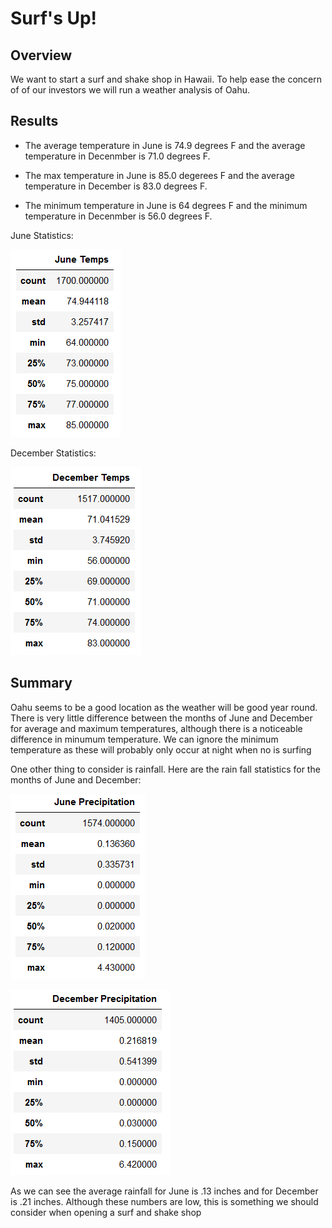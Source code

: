 # Surf's Up!
## Overview
We want to start a surf and shake shop in Hawaii. To help ease the concern of of our investors we will run a weather analysis of Oahu.
## Results
- The average temperature in June is 74.9 degrees F and the average temperature in Decenmber is 71.0 degrees F.

- The max temperature in June is 85.0 degerees F and the average temperature in December is  83.0 degrees F.

- The minimum temperature in June is 64 degrees F and the minimum temperature in Decenmber is 56.0 degrees F.

June Statistics:

![june temps](/resources/june.PNG)

December Statistics:

![Dec temps](/resources/december.PNG)

## Summary

Oahu seems to be a good location as the weather will be good year round. There is very little difference between the months of June and December for average and maximum temperatures, although there is a noticeable difference in minumum temperature. We can ignore the minimum temperature as these will probably only occur at night when no is surfing

One other thing to consider is rainfall. Here are the rain fall statistics for the months of June and December:

![june rain](/resources/june_rain.PNG)

![dec temps](/resources/dec_rain.PNG)

As we can see the average rainfall for June is .13 inches and for December is .21 inches. Although these numbers are low, this is something we should consider when opening a surf and shake shop
